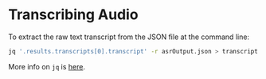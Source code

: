 # Transcribing Audio

To extract the raw text transcript from the JSON file at the command line:

```sh
jq '.results.transcripts[0].transcript' -r asrOutput.json > transcript.txt
```

More info on `jq` is [here](https://stedolan.github.io/jq/).
